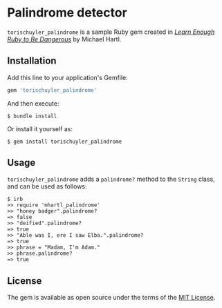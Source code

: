 # Palindrome detector

`torischuyler_palindrome` is a sample Ruby gem created in [*Learn Enough Ruby to Be Dangerous*](https://www.learnenough.com/ruby-tutorial) by Michael Hartl.

## Installation

Add this line to your application's Gemfile:

```ruby
gem 'torischuyler_palindrome'
```

And then execute:

    $ bundle install

Or install it yourself as:

    $ gem install torischuyler_palindrome

## Usage

`torischuyler_palindrome` adds a `palindrome?` method to the `String` class, and can be used as follows:

```
$ irb
>> require 'mhartl_palindrome'
>> "honey badger".palindrome?
=> false
>> "deified".palindrome?
=> true
>> "Able was I, ere I saw Elba.".palindrome?
=> true
>> phrase = "Madam, I'm Adam."
>> phrase.palindrome?
=> true
```

## License

The gem is available as open source under the terms of the [MIT License](https://opensource.org/licenses/MIT).

